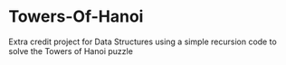 # Towers-Of-Hanoi
Extra credit project for Data Structures using a simple recursion code to solve the Towers of Hanoi puzzle
